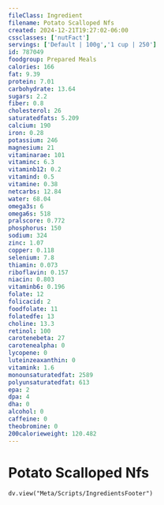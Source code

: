 ```yaml
---
fileClass: Ingredient
filename: Potato Scalloped Nfs
created: 2024-12-21T19:27:02-06:00
cssclasses: ['nutFact']
servings: ['Default | 100g','1 cup | 250']
id: 787049
foodgroup: Prepared Meals
calories: 166
fat: 9.39
protein: 7.01
carbohydrate: 13.64
sugars: 2.2
fiber: 0.8
cholesterol: 26
saturatedfats: 5.209
calcium: 190
iron: 0.28
potassium: 246
magnesium: 21
vitaminarae: 101
vitaminc: 6.3
vitaminb12: 0.2
vitamind: 0.5
vitamine: 0.38
netcarbs: 12.84
water: 68.04
omega3s: 6
omega6s: 518
pralscore: 0.772
phosphorus: 150
sodium: 324
zinc: 1.07
copper: 0.118
selenium: 7.8
thiamin: 0.073
riboflavin: 0.157
niacin: 0.803
vitaminb6: 0.196
folate: 12
folicacid: 2
foodfolate: 11
folatedfe: 13
choline: 13.3
retinol: 100
carotenebeta: 27
carotenealpha: 0
lycopene: 0
luteinzeaxanthin: 0
vitamink: 1.6
monounsaturatedfat: 2589
polyunsaturatedfat: 613
epa: 2
dpa: 4
dha: 0
alcohol: 0
caffeine: 0
theobromine: 0
200calorieweight: 120.482
---
```


# Potato Scalloped Nfs

```dataviewjs
dv.view("Meta/Scripts/IngredientsFooter")
```
